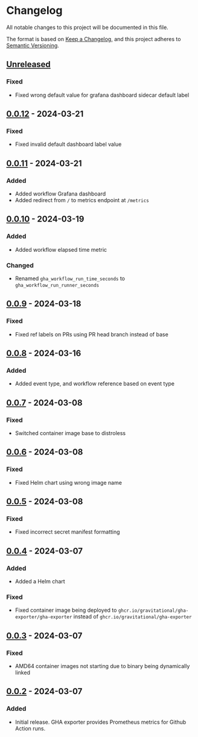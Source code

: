 # Changelog
All notable changes to this project will be documented in this file.

The format is based on [Keep a Changelog](https://keepachangelog.com/en/1.0.0/),
and this project adheres to [Semantic Versioning](https://semver.org/spec/v2.0.0.html).

## [Unreleased]
### Fixed
- Fixed wrong default value for grafana dashboard sidecar default label

## [0.0.12] - 2024-03-21
### Fixed
- Fixed invalid default dashboard label value

## [0.0.11] - 2024-03-21
### Added
- Added workflow Grafana dashboard
- Added redirect from `/` to metrics endpoint at `/metrics`

## [0.0.10] - 2024-03-19
### Added
- Added workflow elapsed time metric

### Changed
- Renamed `gha_workflow_run_time_seconds` to `gha_workflow_run_runner_seconds`

## [0.0.9] - 2024-03-18
### Fixed
- Fixed ref labels on PRs using PR head branch instead of base

## [0.0.8] - 2024-03-16
### Added
- Added event type, and workflow reference based on event type

## [0.0.7] - 2024-03-08
### Fixed
- Switched container image base to distroless

## [0.0.6] - 2024-03-08
### Fixed
- Fixed Helm chart using wrong image name

## [0.0.5] - 2024-03-08
### Fixed
- Fixed incorrect secret manifest formatting

## [0.0.4] - 2024-03-07
### Added
- Added a Helm chart

### Fixed
- Fixed container image being deployed to `ghcr.io/gravitational/gha-exporter/gha-exporter` instead of `ghcr.io/gravitational/gha-exporter`

## [0.0.3] - 2024-03-07
### Fixed
- AMD64 container images not starting due to binary being dynamically linked

## [0.0.2] - 2024-03-07
### Added
- Initial release. GHA exporter provides Prometheus metrics for Github Action runs.

[Unreleased]: https://github.com/gravitational/gha-exporter/compare/v0.0.12...HEAD
[0.0.12]: https://github.com/gravitational/gha-exporter/compare/v0.0.11...v0.0.12
[0.0.11]: https://github.com/gravitational/gha-exporter/compare/v0.0.10...v0.0.11
[0.0.10]: https://github.com/gravitational/gha-exporter/compare/v0.0.9...v0.0.10
[0.0.9]: https://github.com/gravitational/gha-exporter/compare/v0.0.8...v0.0.9
[0.0.8]: https://github.com/gravitational/gha-exporter/compare/v0.0.7...v0.0.8
[0.0.7]: https://github.com/gravitational/gha-exporter/compare/v0.0.6...v0.0.7
[0.0.6]: https://github.com/gravitational/gha-exporter/compare/v0.0.5...v0.0.6
[0.0.5]: https://github.com/gravitational/gha-exporter/compare/v0.0.4...v0.0.5
[0.0.4]: https://github.com/gravitational/gha-exporter/compare/v0.0.3...v0.0.4
[0.0.3]: https://github.com/gravitational/gha-exporter/compare/v0.0.2...v0.0.3
[0.0.2]: httpx://github.com/gravitational/gha-exporter/releases/tag/v0.0.2
